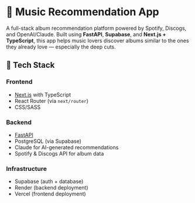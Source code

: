 # 🎵 Music Recommendation App

A full-stack album recommendation platform powered by Spotify, Discogs, and OpenAI/Claude. Built using **FastAPI**, **Supabase**, and **Next.js + TypeScript**, this app helps music lovers discover albums similar to the ones they already love — especially the deep cuts.

## 🔧 Tech Stack

### Frontend
- [Next.js](https://nextjs.org/) with TypeScript
- React Router (via `next/router`)
- CSS/SASS
  
### Backend
- [FastAPI](https://fastapi.tiangolo.com/)
- PostgreSQL (via Supabase)
- Claude for AI-generated recommendations
- Spotify & Discogs API for album data

### Infrastructure
- Supabase (auth + database)
- Render (backend deployment)
- Vercel (frontend deployment)



